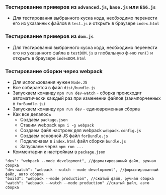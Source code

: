 ### Тестирование примеров из ```advanced.js```, ```base.js``` или ```ES6.js```
+ Для тестирования выбранного куска кода,
необходимо перенести его из указанных файлов
в ```test.js```
и открыть в браузере ```index.html```

### Тестирование примеров из ```dom.js```
+ Для тестирования выбранного куска кода, 
необходимо перенести его из указанного файла
в ```testDOM.js``` в глобальную ф-ию ```run()```
и открыть в браузере ```indexDOM.html```

### Тестирование сборки через webpack
+ Для использования нужен ```Node.JS```
+ Все собирается в файл ```dist/bundle.js```
+ Запускаем команду ```npm run dev-watch``` - сборка происходит автоматически каждый раз при изменении файлов (заимпорченных в ```forBundle.js```)
+ Запускаем команду ```npm run dev``` - единовременная сборка
+ Как все делалось 
    + Создаем ```package.json```
    + Ставим webpack ```npm i -g webpack```
    + Создаем файл настроек дял webpack ```webpack.config.js```
    + Создаем основной JS файл ```forBundle.js```
    + Подключаем в ```index.html``` файл сборки ```bundle.js```
    + Запускаем через ```npm run ...```
+ Комментарии к настройкам в ```package.json```
```    
"dev": "webpack --mode development", //форматированный файл, ручная сборка
"dev-watch": "webpack --watch --mode development", //форматированный файл, авто сборка
"build": "webpack --mode production", //сжатый файл, ручная сборка
"watch": "webpack --watch --mode production" //сжатый файл, авто сборка
```